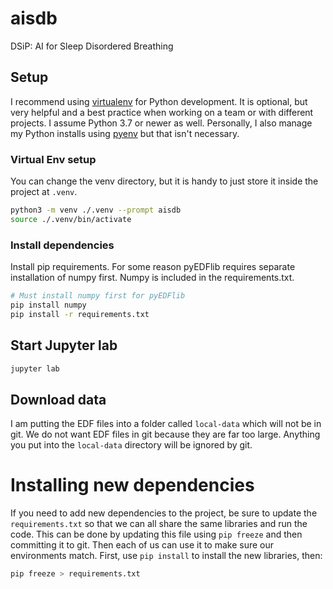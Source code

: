# aisdb
DSiP: AI for Sleep Disordered Breathing

## Setup

I recommend using [virtualenv](https://docs.python.org/3/library/venv.html) for
Python development. It is optional, but very helpful and a best practice when
working on a team or with different projects. I assume Python 3.7 or newer as
well. Personally, I also manage my Python installs using
[pyenv](https://github.com/pyenv/pyenv) but that isn't necessary.

### Virtual Env setup

You can change the venv directory, but it is handy to just store it inside the
project at `.venv`.

```bash
python3 -m venv ./.venv --prompt aisdb
source ./.venv/bin/activate
```

### Install dependencies

Install pip requirements. For some reason pyEDFlib requires separate
installation of numpy first. Numpy is included in the requirements.txt.

```bash
# Must install numpy first for pyEDFlib
pip install numpy
pip install -r requirements.txt
```

## Start Jupyter lab

```bash
jupyter lab
```

## Download data

I am putting the EDF files into a folder called `local-data` which will not be
in git. We do not want EDF files in git because they are far too large. Anything
you put into the `local-data` directory will be ignored by git.

# Installing new dependencies

If you need to add new dependencies to the project, be sure to update the
`requirements.txt` so that we can all share the same libraries and run the code.
This can be done by updating this file using `pip freeze` and then committing it
to git. Then each of us can use it to make sure our environments match. First,
use `pip install` to install the new libraries, then:

```bash
pip freeze > requirements.txt
```
